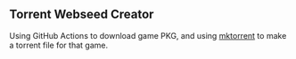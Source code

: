 ## Torrent Webseed Creator
Using GitHub Actions to download game PKG, and using [mktorrent](https://github.com/Rudde/mktorrent) to make a torrent file for that game.